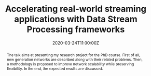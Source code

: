 ---
title: Accelerating real-world streaming applications with Data Stream Processing frameworks
event: "PhD Exam on \"English for Research Publication and Presentation purposes (C1 level)\""
event_url: ""

location: Virtual Location - Microsoft Teams due to COVID-19
address:
  street: 
  city: 
  region: 
  postcode: 
  country: 

summary: 
abstract: "The talk aims at presenting my research project for the PhD course. First of all, new generation networks are described along with their related problems. Then, a methodology is proposed to improve network scalability while preserving flexibility. In the end, the expected results are discussed."

# Talk start and end times.
#   End time can optionally be hidden by prefixing the line with `#`.
date: "2020-03-24T11:00:00Z"
# date_end: "2020-02-21T12:00:00Z"
all_day: false

# Schedule page publish date (NOT talk date).
publishDate: ""

authors: 
- admin
tags: 
- Software Defined Networks
- Network Function Virtualization
- Data Stream Processing
- Programmable packet processing
- Data plane acceleration
- Network Monitoring
- Security

# Is this a featured talk? (true/false)
featured: false

image:
  caption: 'Programmable Networks'
  focal_point: Smart

links: []
#- icon: twitter
#  icon_pack: fab
#  name: 
#  url: 
url_code: ""
url_pdf: ""
url_slides: "https://github.com/alefais/personal-site/blob/master/static/presentations/phdcourse-research.pdf"
url_video: ""

# Markdown Slides (optional).
#   Associate this talk with Markdown slides.
#   Simply enter your slide deck's filename without extension.
#   E.g. `slides = "example-slides"` references `content/slides/example-slides.md`.
#   Otherwise, set `slides = ""`.
slides: ""

# Projects (optional).
#   Associate this post with one or more of your projects.
#   Simply enter your project's folder or file name without extension.
#   E.g. `projects = ["internal-project"]` references `content/project/deep-learning/index.md`.
#   Otherwise, set `projects = []`.
projects: []

# Enable math on this page?
math: false

---